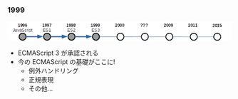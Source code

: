 ### 1999

![timeline](resources/history-1999.png)

* ECMAScript 3 が承認される
* 今の ECMAScript の基礎がここに!
  - 例外ハンドリング
  - 正規表現
  - その他...
